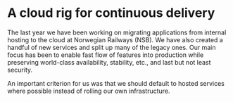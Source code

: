 # A cloud rig for continuous delivery

The last year we have been working on migrating applications from internal hosting to the cloud at Norwegian Railways (NSB). We have also created a handful of new services and split up many of the legacy ones. Our main focus has been to enable fast flow of features into production while preserving world-class availability, stability, etc., and last but not least security.

An important criterion for us was that we should default to hosted services where possible instead of rolling our own infrastructure.

